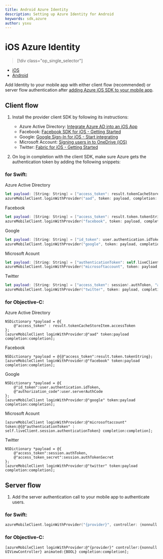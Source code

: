 ```yaml
---
title: Android Azure Identity
description: Setting up Azure Identity for Android
keywords: sdk,azure
author: ysxu
---
```


# iOS Azure Identity

> [!div class="op_single_selector"]
- [iOS](ios.md)
- [Android](android.md)

Add Identity to your mobile app with either client flow (recommended) or server flow authentication after [adding Azure iOS SDK to your mobile app].

## Client flow

1. Install the provider client SDK by following its instructions:
    * Azure Active Directory: [Integrate Azure AD into an iOS App]
    * Facebook: [Facebook SDK for iOS - Getting Started]
    * Google: [Google Sign-In for iOS - Start integrating]
    * Microsoft Account: [Signing users in to OneDrive (iOS)]
    * Twitter: [Fabric for iOS - Getting Started]

2. On log in completion with the client SDK, make sure Azure gets the authentication token by adding the following snippets:

### for Swift:

Azure Active Directory
```swift
let payload: [String: String] = ["access_token": result.tokenCacheStoreItem.accessToken]
azureMobileClient.loginWithProvider("aad", token: payload, completion: completion)
```

Facebook
```swift
let payload: [String: String] = ["access_token": result.token.tokenString]
azureMobileClient.loginWithProvider("facebook", token: payload, completion: completion)
```

Google
```swift
let payload: [String: String] = ["id_token": user.authentication.idToken, "authorization_code": user.serverAuthCode]
azureMobileClient.loginWithProvider("google", token: payload, completion: completion)
```

Microsoft Acount
```swift
let payload: [String: String] = ["authenticationToken": self.liveClient.session.authenticationToken]
azureMobileClient.loginWithProvider("microsoftaccount", token: payload, completion: completion)
```

Twitter
```swift
let payload: [String: String] = ["access_token": session!.authToken, "access_token_secret": session!.authTokenSecret]
azureMobileClient.loginWithProvider("twitter", token: payload, completion: completion)
```

### for Objective-C:

Azure Active Directory
```obj-c
NSDictionary *payload = @{
    @"access_token" : result.tokenCacheStoreItem.accessToken
};
[azureMobileClient loginWithProvider:@"aad" token:payload completion:completion];
```

Facebook
```obj-c
NSDictionary *payload = @{@"access_token":result.token.tokenString};
[azureMobileClient loginWithProvider:@"facebook" token:payload completion:completion];
```

Google
```obj-c
NSDictionary *payload = @{
    @"id_token":user.authentication.idToken,
    @"authorization_code":user.serverAuthCode
};
[azureMobileClient loginWithProvider:@"google" token:payload completion:completion];
```

Microsoft Acount
```obj-c
[azureMobileClient loginWithProvider:@"microsoftaccount" token:@{@"authenticationToken" : self.liveClient.session.authenticationToken} completion:completion];
```

Twitter
```obj-c
NSDictionary *payload = @{
    @"access_token":session.authToken,
    @"access_token_secret":session.authTokenSecret
};
[azureMobileClient loginWithProvider:@"twitter" token:payload completion:completion];
```

## Server flow

1. Add the server authentication call to your mobile app to authenticate users.

### for Swift:
```swift
azureMobileClient.loginWithProvider("{provider}", controller: {nonnull UIViewController}, animated: {BOOL}, completion: completion)
```

### for Objective-C:
```obj-c
[azureMobileClient loginWithProvider:@"{provider}" controller:{nonnull UIViewController} animated:{BOOL} completion:completion];
```

[adding Azure iOS SDK to your mobile app]:/sdk/iOS/azure/
[Facebook SDK for iOS - Getting Started]: https://developers.facebook.com/docs/ios/getting-started
[Fabric for iOS - Getting Started]: https://docs.fabric.io/ios/fabric/getting-started.html
[Google Sign-In for iOS - Start integrating]: https://developers.google.com/identity/sign-in/ios/start-integrating
[Integrate Azure AD into an iOS App]: https://azure.microsoft.com/en-us/documentation/articles/active-directory-devquickstarts-ios/#em1-determine-what-your-redirect-uri-will-be-for-iosem
[Signing users in to OneDrive (iOS)]: https://msdn.microsoft.com/en-us/library/office/dn631822.aspx

